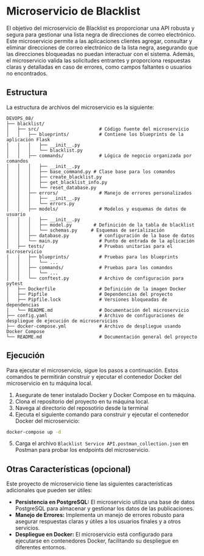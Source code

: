 # Microservicio de Blacklist

El objetivo del microservicio de Blacklist es proporcionar una API robusta y segura para gestionar una lista negra de direcciones de correo electrónico. Este microservicio permite a las aplicaciones clientes agregar, consultar y eliminar direcciones de correo electrónico de la lista negra, asegurando que las direcciones bloqueadas no puedan interactuar con el sistema. Además, el microservicio valida las solicitudes entrantes y proporciona respuestas claras y detalladas en caso de errores, como campos faltantes o usuarios no encontrados.

## Estructura

La estructura de archivos del microservicio es la siguiente:

```
DEVOPS_08/
├── blacklist/                         
│   ├── src/                      # Código fuente del microservicio
│   │   ├── blueprints/           # Contiene los blueprints de la aplicación Flask
│   │   │   ├── __init__.py
│   │   │   └── blacklist.py
│   │   ├── commands/             # Lógica de negocio organizada por comandos
│   │   │   ├── __init__.py
│   │   │   ├── base_command.py # Clase base para los comandos
│   │   │   ├── create_blacklist.py
│   │   │   ├── get_blacklist_info.py
│   │   │   └── reset_database.py
│   │   ├── errors/               # Manejo de errores personalizados
│   │   │   ├── __init__.py
│   │   │   └── errors.py
│   │   ├── models/               # Modelos y esquemas de datos de usuario
│   │   │   ├── __init__.py
│   │   │   ├── model.py        # Definición de la tabla de blacklist
│   │   │   └── schemas.py     # Esquemas de serialización
│   │   ├── database.py           # configuración de la base de datos
│   │   └── main.py               # Punto de entrada de la aplicación
│   ├── tests/                    # Pruebas unitarias para el microservicio
│   │   ├── blueprints/           # Pruebas para los blueprints
│   │   │   └── ...
│   │   ├── commands/             # Pruebas para los comandos
│   │   │   └── ...
│   │   └── conftest.py           # Archivo de configuración para pytest
│   ├── Dockerfile                # Definición de la imagen Docker
│   ├── Pipfile                   # Dependencias del proyecto
│   ├── Pipfile.lock              # Versiones bloqueadas de dependencias
│   └── README.md                 # Documentación del microservicio
├── config.yaml                   # Archivo de configuraciones de despliegue de ejecución de microservicios
├── docker-compose.yml            # Archivo de despliegue usando Docker Compose
└── README.md                     # Documentación general del proyecto
```

## Ejecución

Para ejecutar el microservicio, sigue los pasos a continuación. Estos comandos te permitirán construir y ejecutar el contenedor Docker del microservicio en tu máquina local.

1. Asegurate de tener instalado Docker y Docker Compose en tu máquina.
2. Clona el repositorio del proyecto en tu máquina local.
3. Navega al directorio del reposotirio desde la terminal
4. Ejecuta el siguiente comando para construir y ejecutar el contenedor Docker del microservicio:

```bash
docker-compose up -d
```

5. Carga el archivo `Blacklist Service API.postman_collection.json` en Postman para probar los endpoints del microservicio.



## Otras Características (opcional)

Este proyecto de microservicio tiene las siguientes características adicionales que pueden ser útiles:

- **Persistencia en PostgreSQL:** El microservicio utiliza una base de datos PostgreSQL para almacenar y gestionar los datos de las publicaciones.
- **Manejo de Errores:** Implementa un manejo de errores robusto para asegurar respuestas claras y útiles a los usuarios finales y a otros servicios.
- **Despliegue en Docker:** El microservicio está configurado para ejecutarse en contenedores Docker, facilitando su despliegue en diferentes entornos.


